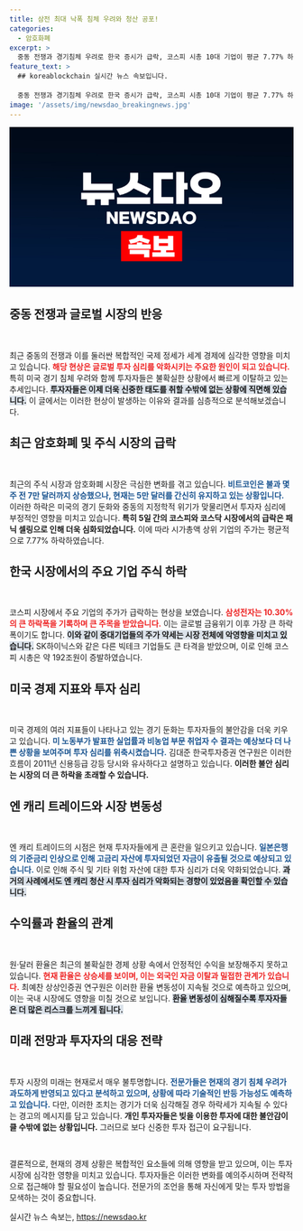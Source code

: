 ```yaml
---
title: 삼전 최대 낙폭 침체 우려와 청산 공포!
categories:
  - 암호화폐
excerpt: >
  중동 전쟁과 경기침체 우려로 한국 증시가 급락, 코스피 시총 10대 기업이 평균 7.77% 하락하며 글로벌 금융위기 이후 최악의 하루를 기록했다. 비트코인도 5만 달러 아래로 추락하며 투자심리가 극도로 위축됐다.
feature_text: >
  ## koreablockchain 실시간 뉴스 속보입니다.

  중동 전쟁과 경기침체 우려로 한국 증시가 급락, 코스피 시총 10대 기업이 평균 7.77% 하락하며 글로벌 금융위기 이후 최악의 하루를 기록했다. 비트코인도 5만 달러 아래로 추락하며 투자심리가 극도로 위축됐다.
image: '/assets/img/newsdao_breakingnews.jpg'
---
```


<p><img src="/assets/img/newsdao_breakingnews.jpg" alt="koreablockchain 속보" /></p>

<h2 data-ke-size="size26">중동 전쟁과 글로벌 시장의 반응</h2>

<p data-ke-size="size16">&nbsp;</p>  

<p>최근 중동의 전쟁과 이를 둘러싼 복합적인 국제 정세가 세계 경제에 심각한 영향을 미치고 있습니다. <b><span style="color: #ee2323;">해당 현상은 글로벌 투자 심리를 악화시키는 주요한 원인이 되고 있습니다.</span></b> 특히 미국 경기 침체 우려와 함께 투자자들은 불확실한 상황에서 빠르게 이탈하고 있는 추세입니다. <b><span style="background-color: #21538527;">투자자들은 이제 더욱 신중한 태도를 취할 수밖에 없는 상황에 직면해 있습니다.</span></b> 이 글에서는 이러한 현상이 발생하는 이유와 결과를 심층적으로 분석해보겠습니다.</p>

<h2 data-ke-size="size26">최근 암호화폐 및 주식 시장의 급락</h2>

<p data-ke-size="size16">&nbsp;</p>  

<p>최근의 주식 시장과 암호화폐 시장은 극심한 변화를 겪고 있습니다. <b><span style="color: #1a5490;">비트코인은 불과 몇 주 전 7만 달러까지 상승했으나, 현재는 5만 달러를 간신히 유지하고 있는 상황입니다.</span></b> 이러한 하락은 미국의 경기 둔화와 중동의 지정학적 위기가 맞물리면서 투자자 심리에 부정적인 영향을 미치고 있습니다. <b><span style="ee2323;">특히 5일 간의 코스피와 코스닥 시장에서의 급락은 패닉 셀링으로 인해 더욱 심화되었습니다.</span></b> 이에 따라 시가총액 상위 기업의 주가는 평균적으로 7.77% 하락하였습니다.</p>

<h2 data-ke-size="size26">한국 시장에서의 주요 기업 주식 하락</h2>

<p data-ke-size="size16">&nbsp;</p>  

<p>코스피 시장에서 주요 기업의 주가가 급락하는 현상을 보였습니다. <b><span style="color: #ee2323;">삼성전자는 10.30%의 큰 하락폭을 기록하며 큰 주목을 받았습니다.</span></b> 이는 글로벌 금융위기 이후 가장 큰 하락폭이기도 합니다. <b><span style="background-color: #21538527;">이와 같이 중대기업들의 주가 약세는 시장 전체에 악영향을 미치고 있습니다.</span></b> SK하이닉스와 같은 다른 빅테크 기업들도 큰 타격을 받았으며, 이로 인해 코스피 시총은 약 192조원이 증발하였습니다.</p>

<h2 data-ke-size="size26">미국 경제 지표와 투자 심리</h2>

<p data-ke-size="size16">&nbsp;</p>  

<p>미국 경제의 여러 지표들이 나타나고 있는 경기 둔화는 투자자들의 불안감을 더욱 키우고 있습니다. <b><span style="color: #1a5490;">미 노동부가 발표한 실업률과 비농업 부문 취업자 수 결과는 예상보다 더 나쁜 상황을 보여주며 투자 심리를 위축시켰습니다.</span></b> 김대준 한국투자증권 연구원은 이러한 흐름이 2011년 신용등급 강등 당시와 유사하다고 설명하고 있습니다. <b><span style="ee2323;">이러한 불안 심리는 시장의 더 큰 하락을 초래할 수 있습니다.</span></b></p>

<h2 data-ke-size="size26">엔 캐리 트레이드와 시장 변동성</h2>

<p data-ke-size="size16">&nbsp;</p>  

<p>엔 캐리 트레이드의 시점은 현재 투자자들에게 큰 혼란을 일으키고 있습니다. <b><span style="color: #1a5490;">일본은행의 기준금리 인상으로 인해 고금리 자산에 투자되었던 자금이 유출될 것으로 예상되고 있습니다.</span></b> 이로 인해 주식 및 기타 위험 자산에 대한 투자 심리가 더욱 약화되었습니다. <b><span style="background-color: #21538527;">과거의 사례에서도 엔 캐리 청산 시 투자 심리가 악화되는 경향이 있었음을 확인할 수 있습니다.</span></b></p>

<h2 data-ke-size="size26">수익률과 환율의 관계</h2>

<p data-ke-size="size16">&nbsp;</p>  

<p>원·달러 환율은 최근의 불확실한 경제 상황 속에서 안정적인 수익을 보장해주지 못하고 있습니다. <b><span style="color: #ee2323;">현재 환율은 상승세를 보이며, 이는 외국인 자금 이탈과 밀접한 관계가 있습니다.</span></b> 최예찬 상상인증권 연구원은 이러한 환율 변동성이 지속될 것으로 예측하고 있으며, 이는 국내 시장에도 영향을 미칠 것으로 보입니다. <b><span style="background-color: #21538527;">환율 변동성이 심해질수록 투자자들은 더 많은 리스크를 느끼게 됩니다.</span></b></p>

<h2 data-ke-size="size26">미래 전망과 투자자의 대응 전략</h2>

<p data-ke-size="size16">&nbsp;</p>  

<p>투자 시장의 미래는 현재로서 매우 불투명합니다. <b><span style="color: #1a5490;">전문가들은 현재의 경기 침체 우려가 과도하게 반영되고 있다고 분석하고 있으며, 상황에 따라 기술적인 반등 가능성도 예측하고 있습니다.</span></b> 다만, 이러한 조치는 경기가 더욱 심각해질 경우 하락세가 지속될 수 있다는 경고의 메시지를 담고 있습니다. <b><span style="ee2323;">개인 투자자들은 빚을 이용한 투자에 대한 불안감이 클 수밖에 없는 상황입니다.</span></b> 그러므로 보다 신중한 투자 접근이 요구됩니다.</p>

<p data-ke-size="size16">&nbsp;</p>  

<p>결론적으로, 현재의 경제 상황은 복합적인 요소들에 의해 영향을 받고 있으며, 이는 투자 시장에 심각한 영향을 미치고 있습니다. 투자자들은 이러한 변화를 예의주시하며 전략적으로 접근해야 할 필요성이 높습니다. 전문가의 조언을 통해 자신에게 맞는 투자 방법을 모색하는 것이 중요합니다.</p>
실시간 뉴스 속보는, <a href="https://newsdao.kr" rel="dofollow">https://newsdao.kr</a>


